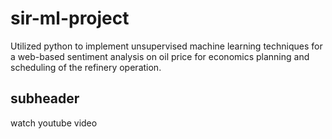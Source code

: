# sir-ml-project
Utilized python to implement unsupervised machine learning techniques for a web-based sentiment analysis on oil price for economics planning and scheduling of the refinery operation. 

## subheader

watch youtube video

